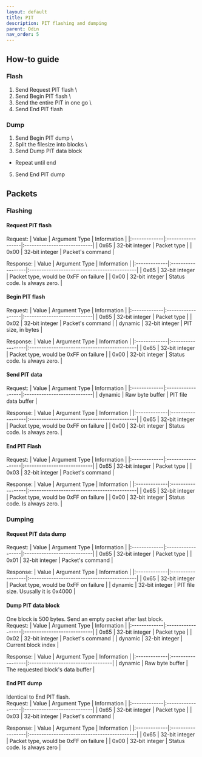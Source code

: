 ```yaml
---
layout: default
title: PIT
description: PIT flashing and dumping 
parent: Odin
nav_order: 5
---
```


## How-to guide
### Flash
1) Send Request PIT flash \
2) Send Begin PIT flash \
3) Send the entire PIT in one go \
4) Send End PIT flash
### Dump
1) Send Begin PIT dump \
2) Split the filesize into blocks \
3) Send Dump PIT data block
* Repeat until end

5) Send End PIT dump

## Packets
### Flashing
#### Request PIT flash
Request:
| Value        | Argument Type     | Information                 |
|:-------------|:------------------|:----------------------------|
| 0x65         | 32-bit integer    | Packet type                 |
| 0x00         | 32-bit integer    | Packet's command            |

Response:
| Value        | Argument Type     | Information                                 |
|:-------------|:------------------|:--------------------------------------------|
| 0x65         | 32-bit integer    | Packet type, would be 0xFF on failure       |
| 0x00         | 32-bit integer    | Status code. Is always zero.                |
#### Begin PIT flash
Request:
| Value        | Argument Type     | Information                 |
|:-------------|:------------------|:----------------------------|
| 0x65         | 32-bit integer    | Packet type                 |
| 0x02         | 32-bit integer    | Packet's command            |
| dynamic      | 32-bit integer    | PIT size, in bytes          |

Response:
| Value        | Argument Type     | Information                                 |
|:-------------|:------------------|:--------------------------------------------|
| 0x65         | 32-bit integer    | Packet type, would be 0xFF on failure       |
| 0x00         | 32-bit integer    | Status code. Is always zero.                |
#### Send PIT data
Request:
| Value        | Argument Type     | Information                 |
|:-------------|:------------------|:----------------------------|
| dynamic      | Raw byte buffer   | PIT file data buffer        |

Response:
| Value        | Argument Type     | Information                                 |
|:-------------|:------------------|:--------------------------------------------|
| 0x65         | 32-bit integer    | Packet type, would be 0xFF on failure       |
| 0x00         | 32-bit integer    | Status code. Is always zero.                |
#### End PIT Flash
Request:
| Value        | Argument Type     | Information                 |
|:-------------|:------------------|:----------------------------|
| 0x65         | 32-bit integer    | Packet type                 |
| 0x03         | 32-bit integer    | Packet's command            |

Response:
| Value        | Argument Type     | Information                                 |
|:-------------|:------------------|:--------------------------------------------|
| 0x65         | 32-bit integer    | Packet type, would be 0xFF on failure       |
| 0x00         | 32-bit integer    | Status code. Is always zero.                |
### Dumping
#### Request PIT data dump
Request:
| Value        | Argument Type     | Information                 |
|:-------------|:------------------|:----------------------------|
| 0x65         | 32-bit integer    | Packet type                 |
| 0x01         | 32-bit integer    | Packet's command            |

Response:
| Value        | Argument Type     | Information                                 |
|:-------------|:------------------|:--------------------------------------------|
| 0x65         | 32-bit integer    | Packet type, would be 0xFF on failure       |
| dynamic      | 32-bit integer    | PIT file size. Ususally it is 0x4000        |
#### Dump PIT data block
One block is 500 bytes. Send an empty packet after last block. \
Request:
| Value        | Argument Type     | Information                 |
|:-------------|:------------------|:----------------------------|
| 0x65         | 32-bit integer    | Packet type                 |
| 0x02         | 32-bit integer    | Packet's command            |
| dynamic      | 32-bit integer    | Current block index         |

Response:
| Value        | Argument Type     | Information                       |
|:-------------|:------------------|:----------------------------------|
| dynamic      | Raw byte buffer   | The requested block's data buffer |
#### End PIT dump
Identical to End PIT flash. \
Request:
| Value        | Argument Type     | Information                 |
|:-------------|:------------------|:----------------------------|
| 0x65         | 32-bit integer    | Packet type                 |
| 0x03         | 32-bit integer    | Packet's command            |

Response:
| Value        | Argument Type     | Information                                 |
|:-------------|:------------------|:--------------------------------------------|
| 0x65         | 32-bit integer    | Packet type, would be 0xFF on failure       |
| 0x00         | 32-bit integer    | Status code. Is always zero                 |
